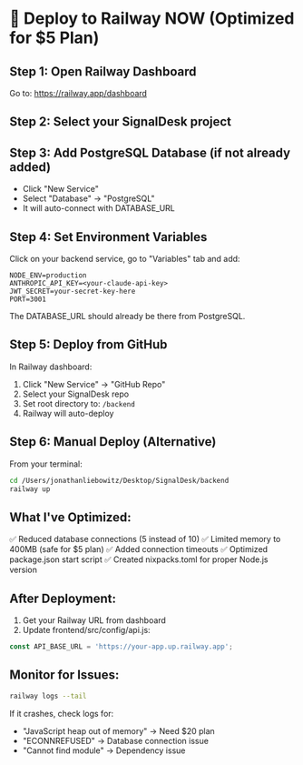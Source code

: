 # 🚀 Deploy to Railway NOW (Optimized for $5 Plan)

## Step 1: Open Railway Dashboard
Go to: https://railway.app/dashboard

## Step 2: Select your SignalDesk project

## Step 3: Add PostgreSQL Database (if not already added)
- Click "New Service" 
- Select "Database" → "PostgreSQL"
- It will auto-connect with DATABASE_URL

## Step 4: Set Environment Variables
Click on your backend service, go to "Variables" tab and add:

```
NODE_ENV=production
ANTHROPIC_API_KEY=<your-claude-api-key>
JWT_SECRET=your-secret-key-here
PORT=3001
```

The DATABASE_URL should already be there from PostgreSQL.

## Step 5: Deploy from GitHub
In Railway dashboard:
1. Click "New Service" → "GitHub Repo"
2. Select your SignalDesk repo
3. Set root directory to: `/backend`
4. Railway will auto-deploy

## Step 6: Manual Deploy (Alternative)
From your terminal:
```bash
cd /Users/jonathanliebowitz/Desktop/SignalDesk/backend
railway up
```

## What I've Optimized:
✅ Reduced database connections (5 instead of 10)
✅ Limited memory to 400MB (safe for $5 plan)
✅ Added connection timeouts
✅ Optimized package.json start script
✅ Created nixpacks.toml for proper Node.js version

## After Deployment:
1. Get your Railway URL from dashboard
2. Update frontend/src/config/api.js:
```javascript
const API_BASE_URL = 'https://your-app.up.railway.app';
```

## Monitor for Issues:
```bash
railway logs --tail
```

If it crashes, check logs for:
- "JavaScript heap out of memory" → Need $20 plan
- "ECONNREFUSED" → Database connection issue
- "Cannot find module" → Dependency issue